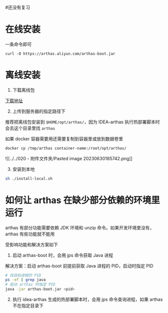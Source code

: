 #还没有复习 

# 在线安装

一条命令即可

```
curl -O https://arthas.aliyun.com/arthas-boot.jar
```


# 离线安装

1. 下载离线包

[下载地址](https://arthas.aliyun.com/download/latest_version?mirror=aliyun)

2. 上传到服务器的指定路径下

推荐把离线包安装到 `$HOME/opt/arthas/`，因为 IDEA-arthas 执行热部署脚本时会去这个目录里找 `arthas`

如果 docker 容器需要用还需要复制到容器里或放到数据卷里

```sh
docker cp /tmp/arthas container-name:/root/opt/arthas/
```

![[../../020 - 附件文件夹/Pasted image 20230630185742.png]]

3. 安装到本地

```sh
sh ./install-local.sh
```


# 如何让 arthas 在缺少部分依赖的环境里运行

arthas 有部分功能需要依赖 JDK 环境和 unzip 命令。如果开发环境里没有，arthas 有些功能就不能用

受影响功能和解决方案如下

1. 启动 arthas-boot 时，会用 jps 命令获取 Java 进程

解决方案：启动 arthas-boot 前提前获取 Java 进程的 PID，启动时指定 PID

```bash
# 找目标进程的 PID
ps -ef | grep java
# 启动 arthas 时指定 PID
java -jar arthas-boot.jar <pid>
```

2. 执行 idea-arthas 生成的热部署脚本时，会用 jps 命令查询进程，如果 arthas 不在指定目录下

